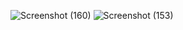 ![Screenshot (160)](https://github.com/user-attachments/assets/5944149c-4a19-4087-a403-03c3d3201847)
![Screenshot (153)](https://github.com/user-attachments/assets/01bda487-c0cb-4c80-90d6-503f5f14bef8)
